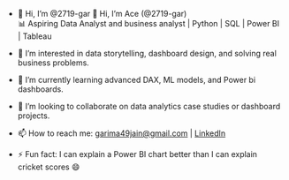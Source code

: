 - 👋 Hi, I’m @2719-gar
👋 Hi, I’m Ace (@2719-gar)  
📊 Aspiring Data Analyst and business analyst | Python | SQL | Power BI | Tableau

- 👀 I’m interested in data storytelling, dashboard design, and solving real business problems.
- 🌱 I’m currently learning advanced DAX, ML models, and Power bi dashboards.
- 💞️ I’m looking to collaborate on data analytics case studies or dashboard projects.
- 📫 How to reach me: garima49jain@gmail.com | [LinkedIn](https://linkedin.com/in/garimajain)
- ⚡ Fun fact: I can explain a Power BI chart better than I can explain cricket scores 😄
